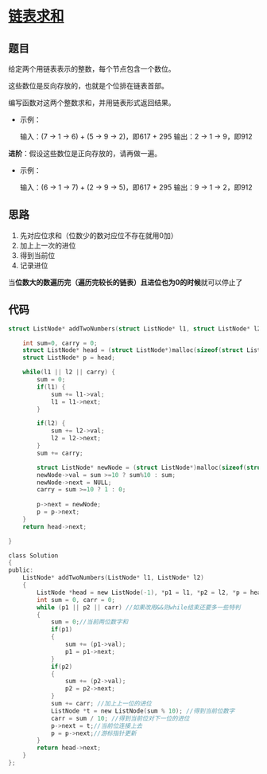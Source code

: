 # [链表求和](https://leetcode-cn.com/problems/sum-lists-lcci/)

## 题目

给定两个用链表表示的整数，每个节点包含一个数位。

这些数位是反向存放的，也就是个位排在链表首部。

编写函数对这两个整数求和，并用链表形式返回结果。

- 示例：

  输入：(7 -> 1 -> 6) + (5 -> 9 -> 2)，即617 + 295
  输出：2 -> 1 -> 9，即912

**进阶**：假设这些数位是正向存放的，请再做一遍。

- 示例：

  输入：(6 -> 1 -> 7) + (2 -> 9 -> 5)，即617 + 295
  输出：9 -> 1 -> 2，即912

## 思路

1. 先对应位求和（位数少的数对应位不存在就用0加）
2. 加上上一次的进位
3. 得到当前位
4. 记录进位

当**位数大的数遍历完（遍历完较长的链表）且进位也为0的时候**就可以停止了

## 代码

```C
struct ListNode* addTwoNumbers(struct ListNode* l1, struct ListNode* l2){

    int sum=0, carry = 0;
    struct ListNode* head = (struct ListNode*)malloc(sizeof(struct ListNode));
    struct ListNode* p = head;

    while(l1 || l2 || carry) {
        sum = 0;
        if(l1) {
            sum += l1->val;
            l1 = l1->next;
        }

        if(l2) {
            sum += l2->val;
            l2 = l2->next;
        }
        sum += carry;

        struct ListNode* newNode = (struct ListNode*)malloc(sizeof(struct ListNode));
        newNode->val = sum >=10 ? sum%10 : sum;
        newNode->next = NULL;            
        carry = sum >=10 ? 1 : 0;
        
        p->next = newNode;
        p = p->next;
    }
    return head->next;

}
```



```C
class Solution
{
public:
    ListNode* addTwoNumbers(ListNode* l1, ListNode* l2)
    {
        ListNode *head = new ListNode(-1), *p1 = l1, *p2 = l2, *p = head;//用带头节点的可以少一点初始的特判
        int sum = 0, carr = 0;
        while (p1 || p2 || carr) //如果改用&&则while结束还要多一些特判
        {
            sum = 0;//当前两位数字和
            if(p1)
            {
                sum += (p1->val);
                p1 = p1->next;
            }
            if(p2)
            {
                sum += (p2->val);
                p2 = p2->next;
            }
            sum += carr; //加上上一位的进位
            ListNode *t = new ListNode(sum % 10); //得到当前位数字
            carr = sum / 10; //得到当前位对下一位的进位
            p->next = t;//当前位连接上去
            p = p->next;//游标指针更新
        }
        return head->next;
    }
};
```

